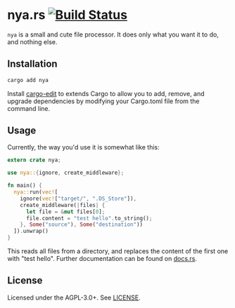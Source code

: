 # nya.rs [![Build Status](https://travis-ci.org/isbr/nya.svg?branch=master)](https://travis-ci.org/isbr/nya)

`nya` is a small and cute file processor. It does only what you want it to do, and nothing else.

## Installation

```sh
cargo add nya
```

Install [cargo-edit](https://github.com/killercup/cargo-edit) to extends Cargo to allow you to add, remove, and upgrade dependencies by modifying your Cargo.toml file from the command line.

## Usage

Currently, the way you'd use it is somewhat like this:

```rust
extern crate nya;

use nya::{ignore, create_middleware};

fn main() {
  nya::run(vec![
    ignore(vec!["target/", ".DS_Store"]),
    create_middleware(|files| {
      let file = &mut files[0];
      file.content = "test hello".to_string();
    }, Some("source"), Some("destination"))
  ]).unwrap()
}
```

This reads all files from a directory, and replaces the content of the first one with "test hello". Further documentation can be found on [docs.rs](http://docs.rs/nya).

## License

Licensed under the AGPL-3.0+. See [LICENSE](./LICENSE).
